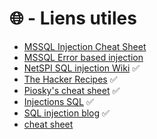 # 🌐 - Liens utiles

* [MSSQL Injection Cheat Sheet](http://pentestmonkey.net/cheat-sheet/sql-injection/mssql-sql-injection-cheat-sheet)
* [MSSQL Error based injection](http://www.securityidiots.com/Web-Pentest/SQL-Injection/MSSQL/MSSQL-Error-Based-Injection.html)
* [NetSPI SQL injection Wiki](https://sqlwiki.netspi.com)  ✅
* [The Hacker Recipes](https://www.thehacker.recipes/web-services/recon)  ✅
* [Piosky's cheat sheet](https://cs.piosky.fr/web/sqli/mssql/)  ✅
* [Injections SQL](https://kinsta.com/fr/blog/injections-sql/)  ✅
* [SQL injection blog](https://www.cgsecurity.org/Articles/sql_injection/index.html)  ✅
* [cheat sheet](https://www.notion.so/Web-94ad2fb1a92644098d8ed45994af513e)



